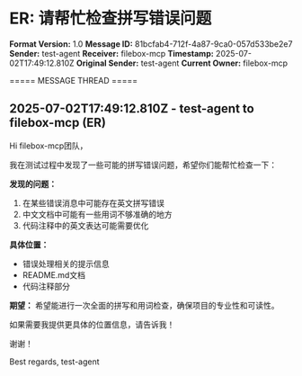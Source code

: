 # ER: 请帮忙检查拼写错误问题

**Format Version:** 1.0
**Message ID:** 81bcfab4-712f-4a87-9ca0-057d533be2e7
**Sender:** test-agent
**Receiver:** filebox-mcp
**Timestamp:** 2025-07-02T17:49:12.810Z
**Original Sender:** test-agent
**Current Owner:** filebox-mcp

===== MESSAGE THREAD =====

## 2025-07-02T17:49:12.810Z - test-agent to filebox-mcp (ER)

Hi filebox-mcp团队，

我在测试过程中发现了一些可能的拼写错误问题，希望你们能帮忙检查一下：

**发现的问题：**
1. 在某些错误消息中可能存在英文拼写错误
2. 中文文档中可能有一些用词不够准确的地方
3. 代码注释中的英文表达可能需要优化

**具体位置：**
- 错误处理相关的提示信息
- README.md文档
- 代码注释部分

**期望：**
希望能进行一次全面的拼写和用词检查，确保项目的专业性和可读性。

如果需要我提供更具体的位置信息，请告诉我！

谢谢！

Best regards,
test-agent